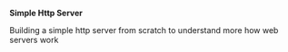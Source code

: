 **Simple Http Server**

Building a simple http server from scratch to understand more how web servers work
